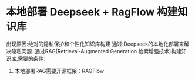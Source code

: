 # 本地部署 Deepseek + RagFlow 构建知识库

出现原因:绝对的隐私保护和个性化知识库构建
通过:Deepseek的本地化部署来解决隐私问题.
通过RAG(Retrieval-Augmented Generation 检索增强技术)构建知识库,需要的条件:
1. 本地部署RAG需要开源框架：RAGFlow

